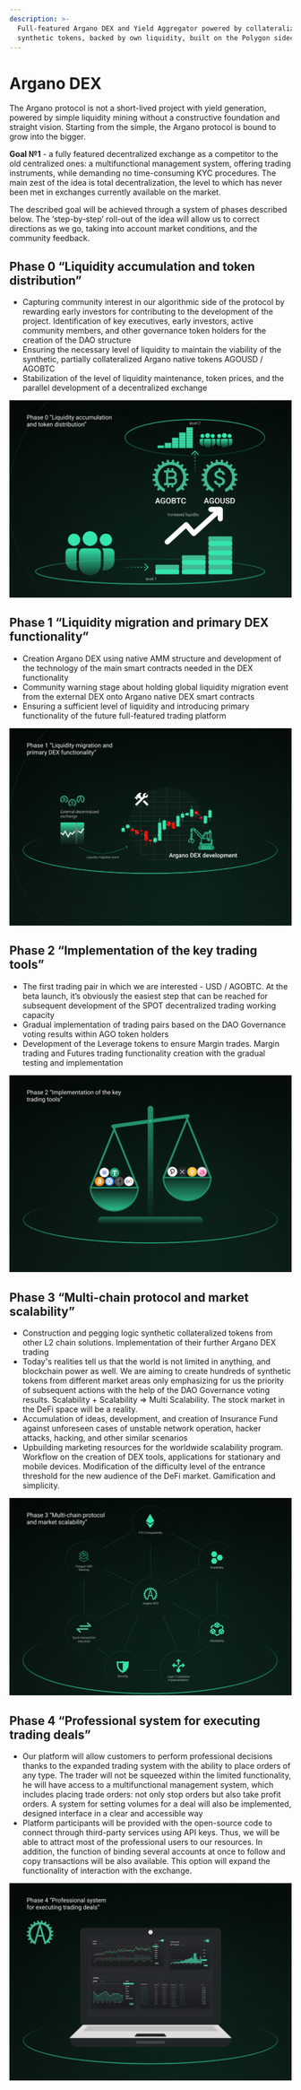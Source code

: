 ```yaml
---
description: >-
  Full-featured Argano DEX and Yield Aggregator powered by collateralized
  synthetic tokens, backed by own liquidity, built on the Polygon sidechain
---
```


# Argano DEX

The Argano protocol is not a short-lived project with yield generation, powered by simple liquidity mining without a constructive foundation and straight vision. Starting from the simple, the Argano protocol is bound to grow into the bigger.

**Goal №1** - a fully featured decentralized exchange as a competitor to the old centralized ones: a multifunctional management system, offering trading instruments, while demanding no time-consuming KYC procedures. The main zest of the idea is total decentralization, the level to which has never been met in exchanges currently available on the market.

The described goal will be achieved through a system of phases described below. The ‘step-by-step’ roll-out of the idea will allow us to correct directions as we go, taking into account market conditions, and the community feedback.

## **Phase 0 “Liquidity accumulation and token distribution”**

* Capturing community interest in our algorithmic side of the protocol by rewarding early investors for contributing to the development of the project. Identification of key executives, early investors, active community members, and other governance token holders for the creation of the DAO structure
* Ensuring the necessary level of liquidity to maintain the viability of the synthetic, partially collateralized Argano native tokens AGOUSD / AGOBTC
* Stabilization of the level of liquidity maintenance, token prices, and the parallel development of a decentralized exchange

![](.gitbook/assets/0.png)

## **Phase 1 “Liquidity migration and primary DEX functionality”**

* Creation Argano DEX using native AMM structure and development of the technology of the main smart contracts needed in the DEX functionality
* Community warning stage about holding global liquidity migration event from the external DEX onto Argano native DEX smart contracts
* Ensuring a sufficient level of liquidity and introducing primary functionality of the future full-featured trading platform

![](.gitbook/assets/1.png)

## **Phase 2 “Implementation of the key trading tools”**

* The first trading pair in which we are interested - USD / AGOBTC. At the beta launch, it’s obviously the easiest step that can be reached for subsequent development of the SPOT decentralized trading working capacity
* Gradual implementation of trading pairs based on the DAO Governance voting results within AGO token holders
* Development of the Leverage tokens to ensure Margin trades. Margin trading and Futures trading functionality creation with the gradual testing and implementation

![](.gitbook/assets/2.png)

## **Phase 3 “Multi-chain protocol and market scalability”**

* Construction and pegging logic synthetic collateralized tokens from other L2 chain solutions. Implementation of their further Argano DEX trading
* Today's realities tell us that the world is not limited in anything, and blockchain power as well. We are aiming to create hundreds of synthetic tokens from different market areas only emphasizing for us the priority of subsequent actions with the help of the DAO Governance voting results. Scalability + Scalability =&gt; Multi Scalability. The stock market in the DeFi space will be a reality.
* Accumulation of ideas, development, and creation of Insurance Fund against unforeseen cases of unstable network operation, hacker attacks, hacking, and other similar scenarios
* Upbuilding marketing resources for the worldwide scalability program. Workflow on the creation of DEX tools, applications for stationary and mobile devices. Modification of the difficulty level of the entrance threshold for the new audience of the DeFi market. Gamification and simplicity.

![](.gitbook/assets/3.png)

## **Phase 4 “Professional system for executing trading deals”**

* Our platform will allow customers to perform professional decisions thanks to the expanded trading system with the ability to place orders of any type. The trader will not be squeezed within the limited functionality, he will have access to a multifunctional management system, which includes placing trade orders: not only stop orders but also take profit orders. A system for setting volumes for a deal will also be implemented, designed interface in a clear and accessible way
* Platform participants will be provided with the open-source code to connect through third-party services using API keys. Thus, we will be able to attract most of the professional users to our resources. In addition, the function of binding several accounts at once to follow and copy transactions will be also available. This option will expand the functionality of interaction with the exchange.

![](.gitbook/assets/4.png)

